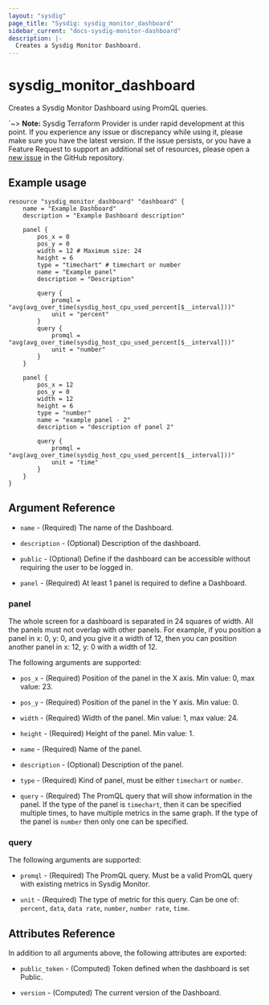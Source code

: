 ```yaml
---
layout: "sysdig"
page_title: "Sysdig: sysdig_monitor_dashboard"
sidebar_current: "docs-sysdig-monitor-dashboard"
description: |-
  Creates a Sysdig Monitor Dashboard.
---
```


# sysdig\_monitor\_dashboard

Creates a Sysdig Monitor Dashboard using PromQL queries.

`~> **Note:** Sysdig Terraform Provider is under rapid development at this point. If you experience any issue or discrepancy while using it, please make sure you have the latest version. If the issue persists, or you have a Feature Request to support an additional set of resources, please open a [new issue](https://github.com/sysdiglabs/terraform-provider-sysdig/issues/new) in the GitHub repository.

## Example usage

```hcl
resource "sysdig_monitor_dashboard" "dashboard" {
	name = "Example Dashboard"
	description = "Example Dashboard description"

	panel {
		pos_x = 0
		pos_y = 0
		width = 12 # Maximum size: 24
		height = 6
		type = "timechart" # timechart or number
		name = "Example panel"
		description = "Description"

		query {
			promql = "avg(avg_over_time(sysdig_host_cpu_used_percent[$__interval]))"
			unit = "percent"
		}
		query {
			promql = "avg(avg_over_time(sysdig_host_cpu_used_percent[$__interval]))"
			unit = "number"
		}
	}

	panel {
		pos_x = 12
		pos_y = 0
		width = 12
		height = 6
		type = "number"
		name = "example panel - 2"
		description = "description of panel 2"

		query {
			promql = "avg(avg_over_time(sysdig_host_cpu_used_percent[$__interval]))"
			unit = "time"
		}
	}
}
```

## Argument Reference


* `name` - (Required) The name of the Dashboard.

* `description` - (Optional) Description of the dashboard.

* `public` - (Optional) Define if the dashboard can be accessible without requiring the user to be logged in.

* `panel` - (Required) At least 1 panel is required to define a Dashboard.

### panel

The whole screen for a dashboard is separated in 24 squares of width. All the panels must not
overlap with other panels.
For example, if you position a panel in x: 0, y: 0, and you give it a width of 12, 
then you can position another panel in x: 12, y: 0 with a width of 12.

The following arguments are supported:

* `pos_x` - (Required) Position of the panel in the X axis. Min value: 0, max value: 23.

* `pos_y` - (Required) Position of the panel in the Y axis. Min value: 0.

* `width` - (Required) Width of the panel. Min value: 1, max value: 24. 

* `height` - (Required) Height of the panel. Min value: 1.

* `name` - (Required) Name of the panel.

* `description` - (Optional) Description of the panel.

* `type` - (Required) Kind of panel, must be either `timechart` or `number`.

* `query` - (Required) The PromQL query that will show information in the panel. 
            If the type of the panel is `timechart`, then it can be specified multiple 
            times, to have multiple metrics in the same graph.
            If the type of the panel is `number` then only one can be specified.


### query 

The following arguments are supported:

* `promql` - (Required) The PromQL query. Must be a valid PromQL query with existing
             metrics in Sysdig Monitor.
             
* `unit` - (Required) The type of metric for this query. Can be one of: `percent`, `data`, `data rate`, 
            `number`, `number rate`, `time`.

## Attributes Reference

In addition to all arguments above, the following attributes are exported:

* `public_token` - (Computed) Token defined when the dashboard is set Public.

* `version` - (Computed)  The current version of the Dashboard.
